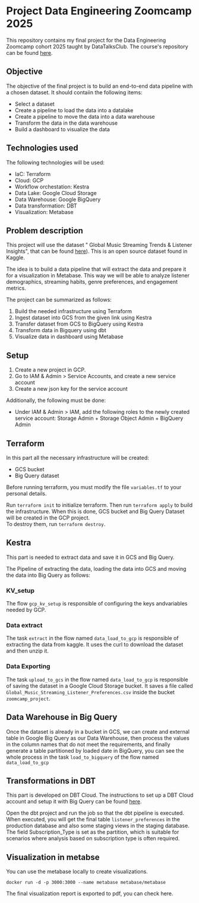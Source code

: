 # Project Data Engineering Zoomcamp 2025

This repository contains my final project for the Data Engineering Zoomcamp cohort 2025 taught by DataTalksClub. The course's repository can be found [here](https://github.com/DataTalksClub/data-engineering-zoomcamp/tree/main).

## Objective

The objective of the final project is to build an end-to-end data pipeline with a chosen dataset. It should contaiin the following items:

- Select a dataset
- Create a pipeline to load the data into a datalake
- Create a pipeline to move the data into a data warehouse
- Transform the data in the data warehouse
- Build a dashboard to visualize the data

## Technologies used

The following technologies will be used:

- IaC: Terraform
- Cloud: GCP
- Workflow orchestation: Kestra
- Data Lake: Google Cloud Storage
- Data Warehouse: Google BigQuery
- Data transformation: DBT
- Visualization: Metabase

## Problem description

This project will use the dataset " Global Music Streaming Trends & Listener Insights", that can be found [here](https://www.kaggle.com/datasets/atharvasoundankar/global-music-streaming-trends-and-listener-insights/data)). This is an open source dataset found in Kaggle.

The idea is to build a data pipeline that will extract the data and prepare it for a visualization in Metabase. This way we will be able to analyze listener demographics, streaming habits, genre preferences, and engagement metrics.

The project can be summarized as follows:

1. Build the needed infrastructure using Terraform
2. Ingest dataset into GCS from the given link using Kestra
3. Transfer dataset from GCS to BigQuery using Kestra
4. Transform data in Bigquery using dbt
5. Visualize data in dashboard using Metabase

## Setup

1. Create a new project in GCP.
2. Go to IAM & Admin > Service Accounts, and create a new service account
3. Create a new json key for the service account

Additionally, the following must be done:

- Under IAM & Admin > IAM, add the following roles to the newly created service account: Storage Admin + Storage Object Admin + BigQuery Admin

## Terraform

In this part all the necessary infrastructure will be created:

- GCS bucket
- Big Query dataset

Before running terraform, you must modify the file `variables.tf` to your personal details.

Run `terraform init` to initialize terraform. Then run `terraform apply` to build the infrastructure. When this is done, GCS bucket and Big Query Dataset will be created in the GCP project.  
To destroy them, run `terraform destroy`.

## Kestra

This part is needed to extract data and save it in GCS and Big Query.

The Pipeline of extracting the data, loading the data into GCS and moving the data into Big Query as follows:

### KV_setup

The flow `gcp_kv_setup` is responsible of configuring the keys andvariables needed by GCP.

### Data extract

The task `extract` in the flow named `data_load_to_gcp` is responsible of extracting the data from kaggle. It uses the curl to download the dataset and then unzip it.

### Data Exporting

The task `upload_to_gcs` in the flow named `data_load_to_gcp` is responsible of saving the dataset in a Google Cloud Storage bucket. It saves a file called `Global_Music_Streaming_Listener_Preferences.csv` inside the bucket `zoomcamp_project`.

## Data Warehouse in Big Query

Once the dataset is already in a bucket in GCS, we can create and external table in Google Big Query as our Data Warehouse, then process the values ​​in the column names that do not meet the requirements, and finally generate a table partitioned by loaded date in BigQuery, you can see the whole process in the task `load_to_bigquery` of the flow named `data_load_to_gcp`

## Transformations in DBT

This part is developed on DBT Cloud. The instructions to set up a DBT Cloud account and setup it with Big Query can be found [here](https://github.com/DataTalksClub/data-engineering-zoomcamp/blob/main/04-analytics-engineering/dbt_cloud_setup.md).

Open the dbt project and run the job so that the dbt pipeline is executed. When executed, you will get the final table `listener_preferences` in the production database and also some staging views in the staging database. The field Subscription_Type is set as the partition, which is suitable for scenarios where analysis based on subscription type is often required.

## Visualization in metabse

You can use the metabase locally to create visualizations.

```
docker run -d -p 3000:3000 --name metabase metabase/metabase
```

The final visualization report is exported to pdf, you can check here.

